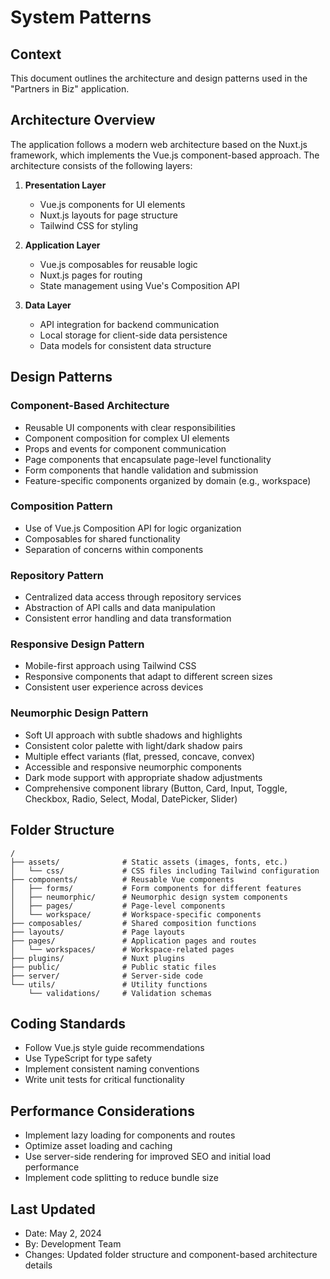 # System Patterns

## Context
This document outlines the architecture and design patterns used in the "Partners in Biz" application.

## Architecture Overview
The application follows a modern web architecture based on the Nuxt.js framework, which implements the Vue.js component-based approach. The architecture consists of the following layers:

1. **Presentation Layer**
   - Vue.js components for UI elements
   - Nuxt.js layouts for page structure
   - Tailwind CSS for styling

2. **Application Layer**
   - Vue.js composables for reusable logic
   - Nuxt.js pages for routing
   - State management using Vue's Composition API

3. **Data Layer**
   - API integration for backend communication
   - Local storage for client-side data persistence
   - Data models for consistent data structure

## Design Patterns

### Component-Based Architecture
- Reusable UI components with clear responsibilities
- Component composition for complex UI elements
- Props and events for component communication
- Page components that encapsulate page-level functionality
- Form components that handle validation and submission
- Feature-specific components organized by domain (e.g., workspace)

### Composition Pattern
- Use of Vue.js Composition API for logic organization
- Composables for shared functionality
- Separation of concerns within components

### Repository Pattern
- Centralized data access through repository services
- Abstraction of API calls and data manipulation
- Consistent error handling and data transformation

### Responsive Design Pattern
- Mobile-first approach using Tailwind CSS
- Responsive components that adapt to different screen sizes
- Consistent user experience across devices

### Neumorphic Design Pattern
- Soft UI approach with subtle shadows and highlights
- Consistent color palette with light/dark shadow pairs
- Multiple effect variants (flat, pressed, concave, convex)
- Accessible and responsive neumorphic components
- Dark mode support with appropriate shadow adjustments
- Comprehensive component library (Button, Card, Input, Toggle, Checkbox, Radio, Select, Modal, DatePicker, Slider)

## Folder Structure
```
/
├── assets/              # Static assets (images, fonts, etc.)
│   └── css/             # CSS files including Tailwind configuration
├── components/          # Reusable Vue components
│   ├── forms/           # Form components for different features
│   ├── neumorphic/      # Neumorphic design system components
│   ├── pages/           # Page-level components
│   └── workspace/       # Workspace-specific components
├── composables/         # Shared composition functions
├── layouts/             # Page layouts
├── pages/               # Application pages and routes
│   └── workspaces/      # Workspace-related pages
├── plugins/             # Nuxt plugins
├── public/              # Public static files
├── server/              # Server-side code
└── utils/               # Utility functions
    └── validations/     # Validation schemas
```

## Coding Standards
- Follow Vue.js style guide recommendations
- Use TypeScript for type safety
- Implement consistent naming conventions
- Write unit tests for critical functionality

## Performance Considerations
- Implement lazy loading for components and routes
- Optimize asset loading and caching
- Use server-side rendering for improved SEO and initial load performance
- Implement code splitting to reduce bundle size

## Last Updated
- Date: May 2, 2024
- By: Development Team
- Changes: Updated folder structure and component-based architecture details